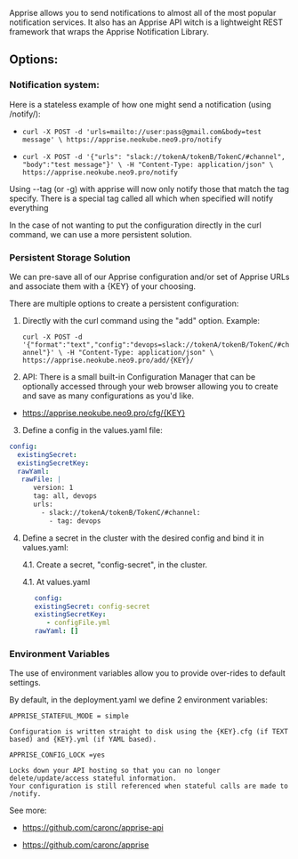 Apprise allows you to send notifications to almost all of the most popular notification services.
It also has an Apprise API witch is a lightweight REST framework that wraps the Apprise Notification Library.

## Options:

### Notification system:
Here is a stateless example of how one might send a notification (using /notify/):

   - `curl -X POST -d 'urls=mailto://user:pass@gmail.com&body=test message' \
    https://apprise.neokube.neo9.pro/notify`

  - `curl -X POST -d '{"urls": "slack://tokenA/tokenB/TokenC/#channel", "body":"test message"}' \
    -H "Content-Type: application/json" \
    https://apprise.neokube.neo9.pro/notify`

Using --tag (or -g) with apprise will now only notify those that match the tag specify.
There is a special tag called all which when specified will notify everything 

In the case of not wanting to put the configuration directly in the curl command, we can use a more persistent solution.

### Persistent Storage Solution
We can pre-save all of our Apprise configuration and/or set of Apprise URLs and associate them with a {KEY} of your choosing. 

There are multiple options to create a persistent configuration:

1. Directly with the curl command using the "add" option.
Example:

   `curl -X POST -d '{"format":"text","config":"devops=slack://tokenA/tokenB/TokenC/#channel"}' \
    -H "Content-Type: application/json" \
    https://apprise.neokube.neo9.pro/add/{KEY}/`


2. API: There is a small built-in Configuration Manager that can be optionally accessed through your web browser allowing you to create and save as many configurations as you'd like.

- https://apprise.neokube.neo9.pro/cfg/{KEY}


3. Define a config in the values.yaml file:

```yaml
config:
  existingSecret: 
  existingSecretKey: 
  rawYaml: 
   rawFile: |
      version: 1
      tag: all, devops
      urls:
        - slack://tokenA/tokenB/TokenC/#channel:
          - tag: devops
```

4. Define a secret in the cluster with the desired config and bind it in values.yaml:


   4.1. Create a secret, "config-secret", in the cluster.

   4.1. At values.yaml

   ```yaml
      config:
      existingSecret: config-secret
      existingSecretKey: 
         - configFile.yml
      rawYaml: []
   ```
### Environment Variables

The use of environment variables allow you to provide over-rides to default settings.

 By default, in the deployment.yaml we define 2 environment variables:

    APPRISE_STATEFUL_MODE = simple 

    Configuration is written straight to disk using the {KEY}.cfg (if TEXT based) and {KEY}.yml (if YAML based).
 
    APPRISE_CONFIG_LOCK =yes

    Locks down your API hosting so that you can no longer delete/update/access stateful information.
    Your configuration is still referenced when stateful calls are made to /notify.

See more:

- https://github.com/caronc/apprise-api

- https://github.com/caronc/apprise